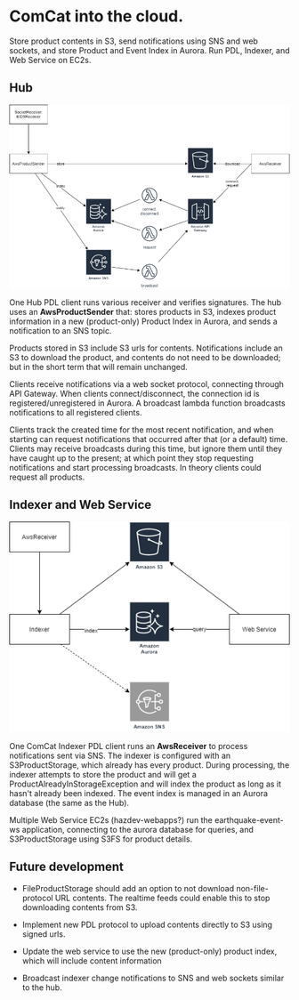 # ComCat into the cloud.

Store product contents in S3, send notifications using SNS and web sockets, and
store Product and Event Index in Aurora. Run PDL, Indexer, and Web Service on
EC2s.

## Hub

![PDL AWS Hub Diagram](./aws_hub.png)

One Hub PDL client runs various receiver and verifies signatures. The hub uses
an **AwsProductSender** that: stores products in S3, indexes product information
in a new (product-only) Product Index in Aurora, and sends a notification to an
SNS topic.

Products stored in S3 include S3 urls for contents. Notifications include an S3
to download the product, and contents do not need to be downloaded; but in the
short term that will remain unchanged.

Clients receive notifications via a web socket protocol, connecting through API
Gateway. When clients connect/disconnect, the connection id is
registered/unregistered in Aurora. A broadcast lambda function broadcasts
notifications to all registered clients.

Clients track the created time for the most recent notification, and when
starting can request notifications that occurred after that (or a default) time.
Clients may receive broadcasts during this time, but ignore them until they have
caught up to the present; at which point they stop requesting notifications and
start processing broadcasts. In theory clients could request all products.

## Indexer and Web Service

![PDL AWS Indexer Diagram](./aws_indexer.png)

One ComCat Indexer PDL client runs an **AwsReceiver** to process notifications
sent via SNS. The indexer is configured with an S3ProductStorage, which already
has every product. During processing, the indexer attempts to store the product
and will get a ProductAlreadyInStorageException and will index the product as
long as it hasn't already been indexed. The event index is managed in an Aurora
database (the same as the Hub).

Multiple Web Service EC2s (hazdev-webapps?) run the earthquake-event-ws
application, connecting to the aurora database for queries, and S3ProductStorage
using S3FS for product details.

## Future development

- FileProductStorage should add an option to not download non-file-protocol URL
  contents. The realtime feeds could enable this to stop downloading contents
  from S3.

- Implement new PDL protocol to upload contents directly to S3 using signed
  urls.

- Update the web service to use the new (product-only) product index, which will
  include content information

- Broadcast indexer change notifications to SNS and web sockets similar to the
  hub.
